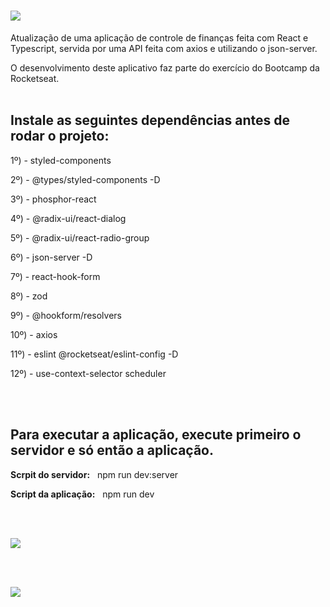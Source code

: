 # <img src="https://raw.githubusercontent.com/gregoryi2/Novo-DT-Money-com-API-integrado-com-banco-de-dado./02691e5ae7dc44b7dc6e5c48176615b949b60835/src/assets/logo.svg">
Atualização de uma aplicação de controle de finanças feita com React e Typescript, servida por uma API feita com axios e utilizando o json-server.

O desenvolvimento deste aplicativo faz parte do exercício do Bootcamp da Rocketseat.
<br><br>

<h2>Instale as seguintes dependências antes de rodar o projeto:</h2>

<p>1º) - styled-components</p>
<p>2º) - @types/styled-components -D</p>
<p>3º) - phosphor-react</p>
<p>4º) - @radix-ui/react-dialog</p>
<p>5º) - @radix-ui/react-radio-group</p>
<p>6º) - json-server -D</p>
<p>7º) - react-hook-form</p>
<p>8º) - zod</p>
<p>9º) - @hookform/resolvers</p>
<p>10º) - axios</p>
<p>11º) - eslint @rocketseat/eslint-config -D</p>
<p>12º) - use-context-selector scheduler</p>

<br><br>

<h2>Para executar a aplicação, execute primeiro o servidor e só então a aplicação.</h2>

<strong>Scrpit do servidor:</strong> &nbsp; npm run dev:server

<strong>Script da aplicação:</strong> &nbsp; npm run dev

<br><br>

<img src="https://raw.githubusercontent.com/gregoryi2/Novo-DT-Money-com-API-integrado-com-banco-de-dado./master/print1.png">

<br><br>

<img src="https://raw.githubusercontent.com/gregoryi2/Novo-DT-Money-com-API-integrado-com-banco-de-dado./master/print2.png">

<br>
